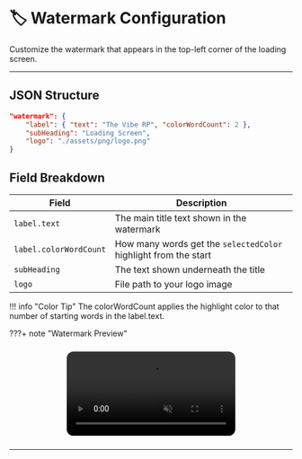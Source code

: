 # 🏷️ Watermark Configuration

Customize the watermark that appears in the top-left corner of the loading screen.

---

## JSON Structure

```json
"watermark": { 
    "label": { "text": "The Vibe RP", "colorWordCount": 2 }, 
    "subHeading": "Loading Screen", 
    "logo": "./assets/png/logo.png" 
}
```

## Field Breakdown

| **Field**              | **Description**                                                           |
|------------------------|---------------------------------------------------------------------------|
| `label.text`           | The main title text shown in the watermark                              |
| `label.colorWordCount` | How many words get the `selectedColor` highlight from the start         |
| `subHeading`           | The text shown underneath the title                                     |
| `logo`                 | File path to your logo image                     |

!!! info "Color Tip"
    The colorWordCount applies the highlight color to that number of starting words in the label.text.

???+ note "Watermark Preview"
    <div style="display: flex; justify-content: center; margin: 1.5rem 0;">
        <video 
            src="./../media/mp4/WatermarkDemo.mp4" 
            autoplay 
            muted 
            playsinline 
            loop 
            style="max-width: 100%; border-radius: 12px;">
        </video>
    </div>

---
